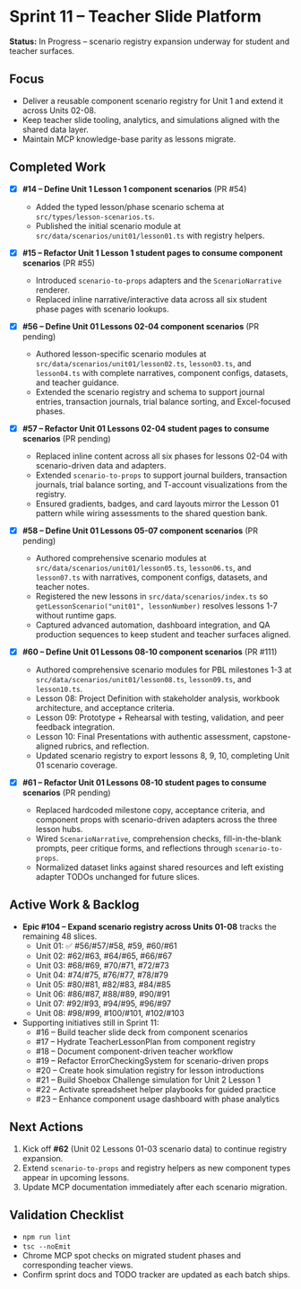 # Sprint 11 – Teacher Slide Platform

**Status:** In Progress – scenario registry expansion underway for student and teacher surfaces.

## Focus
- Deliver a reusable component scenario registry for Unit 1 and extend it across Units 02-08.
- Keep teacher slide tooling, analytics, and simulations aligned with the shared data layer.
- Maintain MCP knowledge-base parity as lessons migrate.

## Completed Work
- [x] **#14 – Define Unit 1 Lesson 1 component scenarios** (PR #54)
  - Added the typed lesson/phase scenario schema at `src/types/lesson-scenarios.ts`.
  - Published the initial scenario module at `src/data/scenarios/unit01/lesson01.ts` with registry helpers.
- [x] **#15 – Refactor Unit 1 Lesson 1 student pages to consume component scenarios** (PR #55)
  - Introduced `scenario-to-props` adapters and the `ScenarioNarrative` renderer.
  - Replaced inline narrative/interactive data across all six student phase pages with scenario lookups.
- [x] **#56 – Define Unit 01 Lessons 02-04 component scenarios** (PR pending)
  - Authored lesson-specific scenario modules at `src/data/scenarios/unit01/lesson02.ts`, `lesson03.ts`, and `lesson04.ts` with complete narratives, component configs, datasets, and teacher guidance.
  - Extended the scenario registry and schema to support journal entries, transaction journals, trial balance sorting, and Excel-focused phases.
- [x] **#57 – Refactor Unit 01 Lessons 02-04 student pages to consume scenarios** (PR pending)
  - Replaced inline content across all six phases for lessons 02-04 with scenario-driven data and adapters.
  - Extended `scenario-to-props` to support journal builders, transaction journals, trial balance sorting, and T-account visualizations from the registry.
  - Ensured gradients, badges, and card layouts mirror the Lesson 01 pattern while wiring assessments to the shared question bank.

- [x] **#58 – Define Unit 01 Lessons 05-07 component scenarios** (PR pending)
  - Authored comprehensive scenario modules at `src/data/scenarios/unit01/lesson05.ts`, `lesson06.ts`, and `lesson07.ts` with narratives, component configs, datasets, and teacher notes.
  - Registered the new lessons in `src/data/scenarios/index.ts` so `getLessonScenario("unit01", lessonNumber)` resolves lessons 1-7 without runtime gaps.
  - Captured advanced automation, dashboard integration, and QA production sequences to keep student and teacher surfaces aligned.
- [x] **#60 – Define Unit 01 Lessons 08-10 component scenarios** (PR #111)
  - Authored comprehensive scenario modules for PBL milestones 1-3 at `src/data/scenarios/unit01/lesson08.ts`, `lesson09.ts`, and `lesson10.ts`.
  - Lesson 08: Project Definition with stakeholder analysis, workbook architecture, and acceptance criteria.
  - Lesson 09: Prototype + Rehearsal with testing, validation, and peer feedback integration.
  - Lesson 10: Final Presentations with authentic assessment, capstone-aligned rubrics, and reflection.
  - Updated scenario registry to export lessons 8, 9, 10, completing Unit 01 scenario coverage.
- [x] **#61 – Refactor Unit 01 Lessons 08-10 student pages to consume scenarios** (PR pending)
  - Replaced hardcoded milestone copy, acceptance criteria, and component props with scenario-driven adapters across the three lesson hubs.
  - Wired `ScenarioNarrative`, comprehension checks, fill-in-the-blank prompts, peer critique forms, and reflections through `scenario-to-props`.
  - Normalized dataset links against shared resources and left existing adapter TODOs unchanged for future slices.

## Active Work & Backlog
- **Epic #104 – Expand scenario registry across Units 01-08** tracks the remaining 48 slices.
  - Unit 01: ✅ #56/#57/#58, #59, #60/#61
  - Unit 02: #62/#63, #64/#65, #66/#67
  - Unit 03: #68/#69, #70/#71, #72/#73
  - Unit 04: #74/#75, #76/#77, #78/#79
  - Unit 05: #80/#81, #82/#83, #84/#85
  - Unit 06: #86/#87, #88/#89, #90/#91
  - Unit 07: #92/#93, #94/#95, #96/#97
  - Unit 08: #98/#99, #100/#101, #102/#103
- Supporting initiatives still in Sprint 11:
  - #16 – Build teacher slide deck from component scenarios
  - #17 – Hydrate TeacherLessonPlan from component registry
  - #18 – Document component-driven teacher workflow
  - #19 – Refactor ErrorCheckingSystem for scenario-driven props
  - #20 – Create hook simulation registry for lesson introductions
  - #21 – Build Shoebox Challenge simulation for Unit 2 Lesson 1
  - #22 – Activate spreadsheet helper playbooks for guided practice
  - #23 – Enhance component usage dashboard with phase analytics

## Next Actions
1. Kick off **#62** (Unit 02 Lessons 01-03 scenario data) to continue registry expansion.
2. Extend `scenario-to-props` and registry helpers as new component types appear in upcoming lessons.
3. Update MCP documentation immediately after each scenario migration.

## Validation Checklist
- `npm run lint`
- `tsc --noEmit`
- Chrome MCP spot checks on migrated student phases and corresponding teacher views.
- Confirm sprint docs and TODO tracker are updated as each batch ships.
